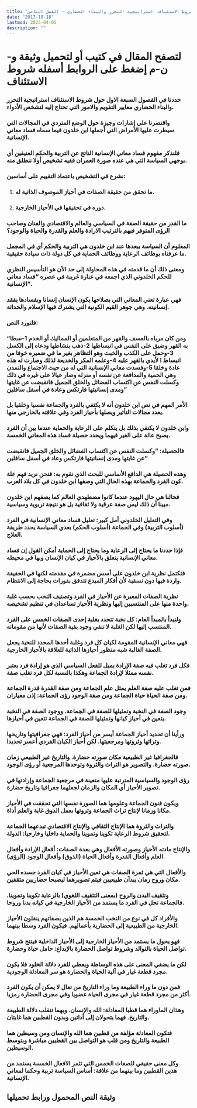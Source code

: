```yaml
---
title: "شروط الاستئناف، استراتيجية التحرر والبناء الحضاري – الفصل الثامن"
date: "2017-10-18"
lastmod: 2025-04-05
description: ""
---
```

# **لتصفح المقال في كتيب أو لتحميل وثيقة و-ن-م إضغط على الروابط أسفله** **شروط الاستئناف**

### حددنا في الفصول السبعة الاول حول شروط الاستئناف استراتيجية التحرر والبناء الحضاري معايير التقويم والامور التي تحتاج إليه لتشخص الأدواء.

### واقتصرنا على إشارات وجيزة حول الوضع المتردي في المجالات التي سيطرت عليها الأمراض التي أجملها ابن خلدون فيما سماه فساد معاني الإنسانية.

### فلنذكر مفهوم فساد معاني الإنسانية الناتج عن التربية والحكم العنيفين أي بوجهي السياسة التي هي عنده صورة العمران ففيه تشخيص أولا ننطلق منه.

### نشرع في التشخيص باعتماد التقييم على أساسين:

1. ### ما تحقق من حقيقة الصفات في أحياز الموصوف الذاتية له.
2. ### دوره في تحقيقها في الأحياز الخارجية.

### ما القدر من حقيقة الصفة في السياسي والعالم والاقتصادي والفنان وصاحب الرؤى المتوفر فيهم بالترتيب الارادة والعلم والقدرة والحياة والوجود؟

### المعلوم أن السياسة ببعدها عند ابن خلدون هي التربية والحكم أي في المجمل ما عرفناه بوظائف الرعاية ووظائف الحماية في كل دولة ذات سيادة حقيقية.

### ومعنى ذلك أن ما قدمته في هذه المحاولة إلى حد الآن هو التأسيس النظري للحكم الخلدوني الذي اجمعه في عبارة غريبة في عصره “فساد معاني الإنسانية”.

### فهي عبارة تعني المعاني التي بصلاحها يكون الإنسان إنسانا وبفسادها يفقد إنسانيته. وهي جوهر القيم الكونية التي يشترك فيها الإسلام والحداثة.

### فلنورد النص:

### “ومن كان مرباه بالعسف والقهر من المتعلمين أو المماليك أو الخدم 1-سطا به القهر وضيق على النفس في انبساطها 2-ذهب بنشاطها ودعاه إلى الكسل 3-وحمل على الكذب والخبث وهو التظاهر بغير ما في ضميره خوفا من انبساط ا لأيدي بالقهر عليه 4-وعلمه المكر والخديعة لذلك وصارت له هذه عادة وخلقا 5-وفسدت معاني الإنسانية التي له من حيث الاجتماع والتمدن وهي الحمية والمدافعة عن نفسه أو منزله وصار عيالا على غيره في ذلك وكسلت النفس عن اكتساب الفضائل والخلق الجميل فانقبضت عن غايتها ومدى إنسانيتها فارتكس وعادة في أسفل سافلين”

### الأمر المهم في نص ابن خلدون أنه لا يكتفي بالفرد والجماعة نفسيا وخلقيا بل يعدد مجالات التأثير ويصلها بأحياز الفرد وفي علاقته بالخارجي منها.

### وابن خلدون لا يكتفي بذلك بل يتكلم على الرعاية والحماية عندما بين أن الفرد يصبح عالة على الغير فيهما ويحدد حصيلة فساد هذه المعاني الخمسة.

### فالحصيلة: “وكسلت النفس عن اكتساب الفضائل والخلق الجميل فانقبضت عن غايتها ومدى إنسانيتها فارتكس وعاد في أسفل سافلين”

### وهذه الحصيلة هي الدافع الأساسي للبحث الذي نقوم به: فنحن نريد فهم علة كون الفرد والجماعة بهذه الحال التي وصفها ابن خلدون في كل بلاد العرب.

### فحالنا هي حال اليهود عندما كانوا مضطهدي العالم كما يصفهم ابن خلدون مبينا أن ذلك ليس صفة عرقية ولا ثقافية بل هو نتيجة تربوية وسياسية.

### وفي التعليل الخلدوني أمل كبير: تعليل فساد معاني الإنسانية في الفرد (أسلوب التربية) وفي الجماعة (أسلوب الحكم) بعدي السياسة يحدد طريقة العلاج.

### فإذا حددنا ما يحتاج إلى الرعاية وما يحتاج إلى الحماية أمكن القول إن فساد معاني الإنسانية يتعلق بالأحياز في كيان الإنسان وبها في محيطه.

### فتكتمل نظرية ابن خلدون على أسس مضمرة في مقدمته لكنها في الحقيقة واردة فيها دون نسقية لأن أفكار المبدع تتدفق بفورات بحاجة إلى الانتظام.

### نظرية الصفات المعبرة عن الأحياز في الفرد وتصنيف النخب بحسب غلبة واحدة منها على المنتسبين إليها ونظرية الأحياز تساعدان في تنظيم تشخيصه.

### ولنبدأ بالمبدأ العام: كل نخبة تتحدد بغلبة إحدى الصفات الخمس على الفرد المنتسب إليها لكن الغلبة لا تنفي وجود بقية الصفات لأنها من مقوماته.

### فهي معاني الإنسانية المقومة لكيان كل فرد وغلبة أحدها المحدد للنخبة يجعل الصفة الغالبة شبه منظور أحيازها الذاتية للعلاقة بالأحياز الخارجية.

### فكل فرد تغلب فيه صفة الإرادة يميل للفعل السياسي الذي هو إرادة فرد يعتبر نفسه ممثلا لإرادة الجماعة وهكذا بالنسبة لكل فرد تغلب صفة.

### فمن تغلب عليه صفة العلم يمثل علم الجماعة ومن صفة القدرة قدرة الجماعة ومن صفة الحياة حياة الجماعة ومن صفة الوجود رؤى الجماعة: إذن معياران.

### وجود الصفة في النخبة وتمثيلها للصفة في الجماعة. ووجود الصفة في النخبة يتعين في أحياز كيانها وتمثيلها للصفة في الجماعة تتعين في أحيازها.

### ورأينا أن تحديد أحياز الجماعة أيسر من أحياز الفرد: فهي جغرافيتها وتاريخها وتراثها وثروتها ومرجعيتها. لكن أحياز الكيان الفردي أعسر تحديدا.

### فالجغرافيا غير الطبيعية مكان صورته حضارة. والتاريخ غير الطبيعي زمان صورته حضارة. والتصوير هو التراث والثروة وتوحدها المرجعية أو رؤى الوجود.

### رؤى الوجود والسياسية المترتبة عليها متعينة في مرجعية الجماعة وإرادتها في تصوير الأحياز أي المكان والزمان لجعلهما جغرافيا وتاريخ حضارة.

### ويكون فنون الجماعة وعلومها هما الصورة نفسها التي تحققت في الأحياز مكانا وزمانا لإنتاج تراث الجماعة وثروتها بعمل الذوق غاية والعلم أداة.

### والتراث والثروة هما الإنتاج الثقافي والإنتاج الاقتصادي تبدعهما الجماعة لتحقيق شروط الرعاية تكوينا وتموينا والحماية داخليا وخارجيا: الدولة.

### والإنتاج مادته الأحياز وصورته الأفعال وهي بعدة الصفات: أفعال الإرادة وأفعال العلم وأفعال القدرة وأفعال الحياة (الذوق) وأفعال الوجود (الرؤى).

### والأفعال التي هي ثمرة الصفات هي تعين الأحياز في كيان الفرد جسده الحي مكان وروح زمان يبدآن طبيعيين فيتم تصويرهما ليصبحا حضاريين مثقفين.

### وتثقيف البدن والروح (بمعنى التثقيف اللغوي) بالرعاية تكوينا وتموينا. فالجماعة تحل في الفرد ما يستمد من الأحياز الخارجية في كيانه بدنا وروحا.

### والأفراد كل في نوع من النخب الخمسة هم الذين بصفاتهم ينقلون الأحياز الخارجية من الطبيعية إلى الحضارية بأعمالهم. فيكون الفرد وسطا بينهما.

### فهو يحول ما يستمد من الأحياز الخارجية إلى الأحياز الداخلية فينتج شروط تواصل الحياة بالتوالد وشروط تواصل الحضارة بالإبداع: حامل حياة وحضارة.

### لكن ما يضفي المعنى على هذه الوساطة ويعطي للفرد دلالة الخلود فلا يكون مجرد قطعة غيار في آلية الحياة والحضارة هو سر المعادلة الوجودية.

### فمن دون ما وراء الطبيعة وما وراء التاريخ من تعال لا يمكن أن يكون الفرد أكثر من مجرد قطعة غيار في مجرى الحياة عضويا وفي مجرى الحضارة رمزيا.

### وهذان الماوراء هما قطبا المعادلة: الله والإنسان. وبهما تنقلب دلالة الطبيعة والتاريخ. فهما يتحولان إلى أداتين وبدون القطبين هما غايتان.

### فتكون المعادلة مؤلفة من قطبين هما الله والإنسان ومن وسيطين هما الطبيعة والتاريخ ومن قلب هو التواصل بين القطبين مباشرة وبتوسط الوسيطين.

### وكل معنى حقيقي للصفات الخمس التي تثمر الافعال الخمسة يستمد من هذين القطبين وما بينهما من علاقة: أساس السياسة تربية وحكما لمعاني الإنسانية.

## وثيقة النص المحمول ورابط تحميلها

###
